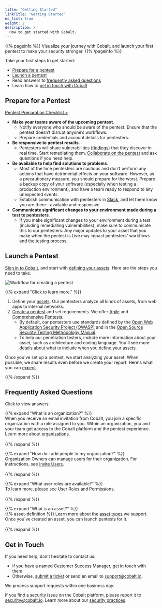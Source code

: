 ```yaml
---
title: "Getting Started"
linkTitle: "Getting Started"
no_list: true
weight: 2
description: >
  How to get started with Cobalt.
---
```


{{% pageinfo %}}
Visualize your journey with Cobalt, and launch your first pentest to make your security stronger.
{{% /pageinfo %}}

Take your first steps to get started:

- [Prepare for a pentest](#prepare-for-a-pentest)
- [Launch a pentest](#launch-a-pentest)
- Read answers to [frequently asked questions](#frequently-asked-questions)
- Learn how to [get in touch with Cobalt](#get-in-touch)

## Prepare for a Pentest

<a class="btn btn-outline-primary rounded" href="/pentests/preparation/">Pentest Preparation Checklist »</a>

- **Make your teams aware of the upcoming pentest**.
  - Notify everyone who should be aware of the pentest. Ensure that the pentest doesn’t disrupt anyone’s workflows.
  - Prepare credentials and account details for pentesters.
- **Be responsive to pentest results**.
  - Pentesters will share vulnerabilities ([findings](/platform-deep-dive/pentests/findings/)) that they discover in real time. Start remediating them. [Collaborate on the pentest](/platform-deep-dive/collaboration/collaborate-on-pentests/) and ask questions if you need help.
- **Be available to help find solutions to problems**.
  - Most of the time pentesters are cautious and don't perform any actions that have detrimental effects on your software. However, as a precautionary measure, you should prepare for the worst. Prepare a backup copy of your software (especially when testing a production environment), and have a team ready to respond to any unexpected events.
  - Establish communication with pentesters in [Slack](/platform-deep-dive/collaboration/collaborate-on-pentests/#use-slack-for-communication), and let them know you are there—available and responsive.
- **Communicate significant changes to your environment made during a test to pentesters**.
  - If you make significant changes to your environment during a test (including remediating vulnerabilities), make sure to communicate this to our pentesters. Any major updates to your asset that you make when the pentest is Live may impact pentesters' workflows and the testing process.

## Launch a Pentest

[Sign in to Cobalt](/account/), and start with [defining your assets](/assets/create-asset/). Here are the steps you need to take.

![Workflow for creating a pentest](/gsg/CreatePentestFlowFull.png "Workflow for creating a pentest")

{{% expand "Click to learn more." %}}

1. Define your [assets](/assets/create-asset/). Our pentesters analyze all kinds of
   assets, from web apps to internal networks.
1. [Create a pentest](/pentests/create-pentest/) and set requirements. We offer [Agile](/glossary/#agile-pentest) and [Comprehensive Pentests](/glossary/#comprehensive-pentest).
   - By default, our pentesters use standards defined by the
     [Open Web Application Security
     Project (OWASP)](/glossary/#open-web-application-security-project-owasp) and in
     the [Open Source Security Testing Methodology
     Manual](/glossary/#open-source-security-testing-methodology-manual-osstmm).
   - To help our penetration testers, include more information about your asset,
     such as architecture and coding language. You'll see more details about
     what to include when you [define your assets](/assets/create-asset/).

Once you've set up a pentest, we start analyzing your asset. When
possible, we share results even before we create your report. Here's what
you can [expect](/pentests/what-to-expect/).

{{% /expand %}}

## Frequently Asked Questions

Click <i style="font-size:x-large; color: #0047AB" class="fas fa-chevron-right"></i> to view answers.

{{% expand "What is an organization?" %}}
<br>
When you receive an email invitation from Cobalt, you join a specific organization with a role assigned to you. Within an organization, you and your team get access to the Cobalt platform and the pentest experience. Learn more about <a href="/platform-deep-dive/organization/">organizations</a>.
<br><br>
{{% /expand %}}

{{% expand "How do I add people to my organization?" %}}
<br>
Organization Owners can manage users for their organization. For instructions, see <a href="/platform-deep-dive/organization/manage-users/#invite-users">Invite Users</a>.
<br><br>
{{% /expand %}}

{{% expand "What user roles are available?" %}}
<br>
To learn more, please see <a href="/platform-deep-dive/collaboration/user-roles/">User Roles and Permissions</a>.
<br><br>
{{% /expand %}}

{{% expand "What is an asset?" %}}
<br>
{{% asset-definition %}} Learn more about the <a href="/assets/asset-types/">asset types</a> we support. Once you've created an asset, you can launch pentests for it.
<br><br>
{{% /expand %}}

## Get in Touch

If you need help, don't hesitate to contact us.

- If you have a named Customer Success Manager, get in touch with them.
- Otherwise, [submit a ticket](https://cobaltio.zendesk.com/hc/en-us/requests/new) or send an email to support@cobalt.io.

We process support requests within one business day.

If you find a security issue on the Cobalt platform, please report it to security@cobalt.io. Learn more about our [security practices](https://cobalt.io/security/practices).
